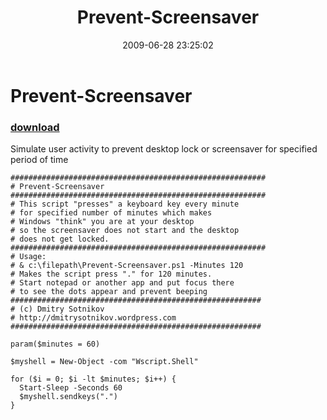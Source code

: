 ﻿---
pid:            1182
parent:         0
children:       
poster:         Dmitry Sotnikov
title:          Prevent-Screensaver
date:           2009-06-28 23:25:02
description:    Simulate user activity to prevent desktop lock or screensaver for specified period of time
format:         posh
---

# Prevent-Screensaver

### [download](1182.ps1)  

Simulate user activity to prevent desktop lock or screensaver for specified period of time

```posh
#########################################################
# Prevent-Screensaver
#########################################################
# This script "presses" a keyboard key every minute
# for specified number of minutes which makes
# Windows "think" you are at your desktop
# so the screensaver does not start and the desktop
# does not get locked. 
#########################################################
# Usage:
# & c:\filepath\Prevent-Screensaver.ps1 -Minutes 120
# Makes the script press "." for 120 minutes.
# Start notepad or another app and put focus there
# to see the dots appear and prevent beeping
########################################################
# (c) Dmitry Sotnikov
# http://dmitrysotnikov.wordpress.com
########################################################

param($minutes = 60)

$myshell = New-Object -com "Wscript.Shell"

for ($i = 0; $i -lt $minutes; $i++) {
  Start-Sleep -Seconds 60
  $myshell.sendkeys(".")
}
```
